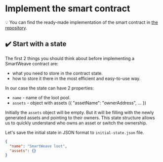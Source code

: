 # Implement the smart contract

💡 You can find the ready-made implementation of the smart contract in [the repository](https://github.com/redstone-finance/redstone-academy/tree/main/redstone-academy-loot/src/contracts/loot).

## ✔️ Start with a state

The first 2 things you should think about before implementing a SmartWeave contract are:

- what you need to store in the contract state.
- how to store it there in the most efficient and easy-to-use way.

In our case the state can have 2 properties:

- `name` - name of the loot pool.
- `assets` - object with assets ({ "assetName": "ownerAddress", ... })

Initially the `assets` object will be empty. But it will be filling with the newly generated assets and pointing to their owners. This state structure allows us to quickly understand who owns an asset or switch the ownership.

Let's save the initial state in JSON format to `initial-state.json` file.

```json
{
  "name": "SmartWeave loot",
  "assets": {}
}
```

